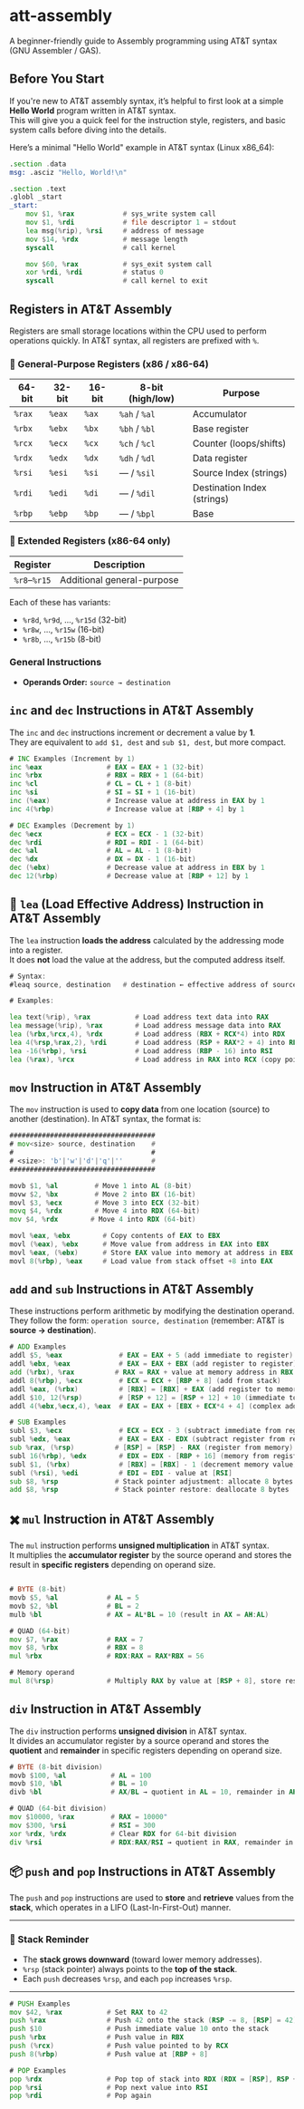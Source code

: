 # att-assembly
A beginner-friendly guide to Assembly programming using AT&amp;T syntax (GNU Assembler / GAS).

## Before You Start

If you're new to AT&T assembly syntax, it’s helpful to first look at a simple **Hello World** program written in AT&T syntax.  
This will give you a quick feel for the instruction style, registers, and basic system calls before diving into the details.

Here’s a minimal "Hello World" example in AT&T syntax (Linux x86_64):

```asm
.section .data
msg: .asciz "Hello, World!\n"

.section .text
.globl _start
_start:
    mov $1, %rax            # sys_write system call
    mov $1, %rdi            # file descriptor 1 = stdout
    lea msg(%rip), %rsi     # address of message
    mov $14, %rdx           # message length
    syscall                 # call kernel

    mov $60, %rax           # sys_exit system call
    xor %rdi, %rdi          # status 0
    syscall                 # call kernel to exit

```

## Registers in AT&T Assembly

Registers are small storage locations within the CPU used to perform operations quickly. In AT&T syntax, all registers are prefixed with `%`.

### 🔹 General-Purpose Registers (x86 / x86-64)

| 64-bit | 32-bit | 16-bit | 8-bit (high/low) | Purpose                    |
|--------|--------|--------|------------------|----------------------------|
| `%rax` | `%eax` | `%ax`  | `%ah` / `%al`    | Accumulator                |
| `%rbx` | `%ebx` | `%bx`  | `%bh` / `%bl`    | Base register              |
| `%rcx` | `%ecx` | `%cx`  | `%ch` / `%cl`    | Counter (loops/shifts)     |
| `%rdx` | `%edx` | `%dx`  | `%dh` / `%dl`    | Data register              |
| `%rsi` | `%esi` | `%si`  | — / `%sil`       | Source Index (strings)     |
| `%rdi` | `%edi` | `%di`  | — / `%dil`       | Destination Index (strings)|
| `%rbp` | `%ebp` | `%bp`  | — / `%bpl`       | Base                       |


### 🔹 Extended Registers (x86-64 only)

| Register       | Description               |
|----------------|---------------------------|
| `%r8`–`%r15`   | Additional general-purpose|

Each of these has variants:
- `%r8d`, `%r9d`, ..., `%r15d` (32-bit)
- `%r8w`, ..., `%r15w` (16-bit)
- `%r8b`, ..., `%r15b` (8-bit)


### General Instructions
- **Operands Order:** `source → destination`

## `inc` and `dec` Instructions in AT&T Assembly

The `inc` and `dec` instructions increment or decrement a value by **1**.  
They are equivalent to `add $1, dest` and `sub $1, dest`, but more compact.

```asm
# INC Examples (Increment by 1)
inc %eax                # EAX = EAX + 1 (32-bit)
inc %rbx                # RBX = RBX + 1 (64-bit)
inc %cl                 # CL = CL + 1 (8-bit)
inc %si                 # SI = SI + 1 (16-bit)
inc (%eax)              # Increase value at address in EAX by 1
inc 4(%rbp)             # Increase value at [RBP + 4] by 1

# DEC Examples (Decrement by 1)
dec %ecx                # ECX = ECX - 1 (32-bit)
dec %rdi                # RDI = RDI - 1 (64-bit)
dec %al                 # AL = AL - 1 (8-bit)
dec %dx                 # DX = DX - 1 (16-bit)
dec (%ebx)              # Decrease value at address in EBX by 1
dec 12(%rbp)            # Decrease value at [RBP + 12] by 1
```

## 🧮 `lea` (Load Effective Address) Instruction in AT&T Assembly

The `lea` instruction **loads the address** calculated by the addressing mode into a register.  
It does **not** load the value at the address, but the computed address itself.

```asm
# Syntax:
#leaq source, destination   # destination ← effective address of source

# Examples:

lea text(%rip), %rax           # Load address text data into RAX
lea message(%rip), %rax        # Load address message data into RAX
lea (%rbx,%rcx,4), %rdx        # Load address (RBX + RCX*4) into RDX
lea 4(%rsp,%rax,2), %rdi       # Load address (RSP + RAX*2 + 4) into RDI
lea -16(%rbp), %rsi            # Load address (RBP - 16) into RSI
lea (%rax), %rcx               # Load address in RAX into RCX (copy pointer)
```

## `mov` Instruction in AT&T Assembly

The `mov` instruction is used to **copy data** from one location (source) to another (destination). In AT&T syntax, the format is:

```asm
####################################
# mov<size> source, destination    #
#                                  #
# <size>: 'b'|'w'|'d'|'q'|''       #
####################################

movb $1, %al         # Move 1 into AL (8-bit)
movw $2, %bx         # Move 2 into BX (16-bit)
movl $3, %ecx        # Move 3 into ECX (32-bit)
movq $4, %rdx        # Move 4 into RDX (64-bit)
mov $4, %rdx        # Move 4 into RDX (64-bit)

movl %eax, %ebx        # Copy contents of EAX to EBX
movl (%eax), %ebx      # Move value from address in EAX into EBX
movl %eax, (%ebx)      # Store EAX value into memory at address in EBX
movl 8(%rbp), %eax     # Load value from stack offset +8 into EAX

```

## `add` and `sub` Instructions in AT&T Assembly

These instructions perform arithmetic by modifying the destination operand.  
They follow the form: `operation source, destination` (remember: AT&T is **source → destination**).

```asm
# ADD Examples
addl $5, %eax              # EAX = EAX + 5 (add immediate to register)
addl %ebx, %eax            # EAX = EAX + EBX (add register to register)
add (%rbx), %rax          # RAX = RAX + value at memory address in RBX
addl 8(%rbp), %ecx         # ECX = ECX + [RBP + 8] (add from stack)
addl %eax, (%rbx)          # [RBX] = [RBX] + EAX (add register to memory)
addl $10, 12(%rsp)         # [RSP + 12] = [RSP + 12] + 10 (immediate to memory)
addl 4(%ebx,%ecx,4), %eax  # EAX = EAX + [EBX + ECX*4 + 4] (complex addressing)

# SUB Examples
subl $3, %ecx              # ECX = ECX - 3 (subtract immediate from register)
subl %edx, %eax            # EAX = EAX - EDX (subtract register from register)
sub %rax, (%rsp)          # [RSP] = [RSP] - RAX (register from memory)
subl 16(%rbp), %edx        # EDX = EDX - [RBP + 16] (memory from register)
subl $1, (%rbx)            # [RBX] = [RBX] - 1 (decrement memory value)
subl (%rsi), %edi          # EDI = EDI - value at [RSI]
sub $8, %rsp              # Stack pointer adjustment: allocate 8 bytes
add $8, %rsp              # Stack pointer restore: deallocate 8 bytes

```

## ✖️ `mul` Instruction in AT&T Assembly

The `mul` instruction performs **unsigned multiplication** in AT&T syntax.  
It multiplies the **accumulator register** by the source operand and stores the result in **specific registers** depending on operand size.

```asm

# BYTE (8-bit)
movb $5, %al            # AL = 5
movb $2, %bl            # BL = 2
mulb %bl                # AX = AL*BL = 10 (result in AX = AH:AL)

# QUAD (64-bit)
mov $7, %rax            # RAX = 7
mov $8, %rbx            # RBX = 8
mul %rbx                # RDX:RAX = RAX*RBX = 56

# Memory operand
mul 8(%rsp)             # Multiply RAX by value at [RSP + 8], store result in RDX:RAX
```

## `div` Instruction in AT&T Assembly

The `div` instruction performs **unsigned division** in AT&T syntax.  
It divides an accumulator register by a source operand and stores the **quotient** and **remainder** in specific registers depending on operand size.

```asm
# BYTE (8-bit division)
movb $100, %al           # AL = 100
movb $10, %bl            # BL = 10
divb %bl                 # AX/BL → quotient in AL = 10, remainder in AH = 0

# QUAD (64-bit division)
mov $10000, %rax         # RAX = 10000"
mov $300, %rsi           # RSI = 300
xor %rdx, %rdx           # Clear RDX for 64-bit division
div %rsi                 # RDX:RAX/RSI → quotient in RAX, remainder in RDX
```


## 📦 `push` and `pop` Instructions in AT&T Assembly

The `push` and `pop` instructions are used to **store** and **retrieve** values from the **stack**, which operates in a LIFO (Last-In-First-Out) manner.

---

### 🧠 Stack Reminder

- The **stack grows downward** (toward lower memory addresses).
- `%rsp` (stack pointer) always points to the **top of the stack**.
- Each `push` decreases `%rsp`, and each `pop` increases `%rsp`.

---

```asm
# PUSH Examples
mov $42, %rax           # Set RAX to 42
push %rax               # Push 42 onto the stack (RSP -= 8, [RSP] = 42)
push $10                # Push immediate value 10 onto the stack
push %rbx               # Push value in RBX
push (%rcx)             # Push value pointed to by RCX
push 8(%rbp)            # Push value at [RBP + 8]

# POP Examples
pop %rdx                # Pop top of stack into RDX (RDX = [RSP], RSP += 8)
pop %rsi                # Pop next value into RSI
pop %rdi                # Pop again
```